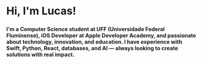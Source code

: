 <h1 align="left">Hi, I'm Lucas!</h1>

###

<h4 align="left">I'm a Computer Science student at UFF (Universidade Federal Fluminense), iOS Developer at Apple Developer Academy, and passionate about technology, innovation, and education.
I have experience with Swift, Python, React, databases, and AI — always looking to create solutions with real impact.</h4>

###


